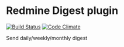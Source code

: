 # Redmine Digest plugin

[![Build Status](https://travis-ci.org/Undev/redmine_digest.png)](https://travis-ci.org/Undev/redmine_digest)
[![Code Climate](https://codeclimate.com/github/Undev/redmine_digest.png)](https://codeclimate.com/github/Undev/redmine_digest)

Send daily/weekly/monthly digest
